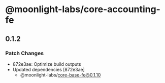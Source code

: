 # @moonlight-labs/core-accounting-fe

## 0.1.2

### Patch Changes

- 872e3ae: Optimize build outputs
- Updated dependencies [872e3ae]
  - @moonlight-labs/core-base-fe@0.1.10
